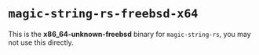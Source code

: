 # `magic-string-rs-freebsd-x64`

This is the **x86_64-unknown-freebsd** binary for `magic-string-rs`, you may not use this directly.
